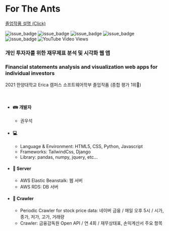 # For The Ants

[졸업작품 설명 (Click)](https://blog.naver.com/rnjsdntjr26/222387156770)

![issue_badge](https://img.shields.io/badge/python-3.8-blue?style=flat)
![issue_badge](https://img.shields.io/badge/django-3.7.1-blue?style=flat)
![issue_badge](https://img.shields.io/badge/tailwindcss-6.14.11-blue?style=flat)
![issue_badge](https://img.shields.io/badge/pandas-1.2.3-blue?style=flat)
![issue_badge](https://img.shields.io/badge/numpy-1.20.1-blue?style=flat)
![YouTube Video Views](https://img.shields.io/youtube/views/PR4RI2n3VL8?style=social)
### 개인 투자자를 위한 재무제표 분석 및 시각화 웹 앱
### Financial statements analysis and visualization web apps for individual investors

2021 한양대학교 Erica 캠퍼스 소프트웨어학부 졸업작품 (종합 평가 1위🥇)


</br>

* #### :family: 개발자
  * 권우석

* #### :computer:
  * Language & Environment: HTML5, CSS, Python, Javascript
  * Frameworks: TailwindCss, Django
  * Library: pandas, numpy, jquery, etc...

* #### :file_folder: Server
  * AWS Elastic Beanstalk: 웹 서버
  * AWS RDS: DB 서버

* #### :iphone: Crawler
  * Periodic Crawler for stock price data: 네이버 금융 / 매일 오후 5시 / 시가, 종가, 저가, 고가, 거래량 
  * Crawler: 금융감독원 Open API / 연 4회 / 재무상태표, 손익계산서 주요 항목
